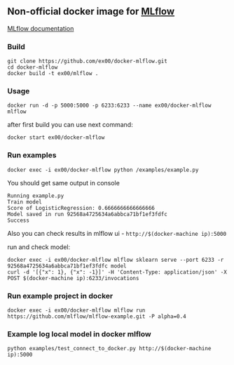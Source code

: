 ## Non-official docker image for [MLflow](https://github.com/mlflow/mlflow)
[MLflow documentation](https://mlflow.org/docs/latest/index.html)

### Build

```
git clone https://github.com/ex00/docker-mlflow.git
cd docker-mlflow
docker build -t ex00/mlflow .
```

### Usage
```
docker run -d -p 5000:5000 -p 6233:6233 --name ex00/docker-mlflow mlflow
```
after first build you can use next command:
```
docker start ex00/docker-mlflow
```
### Run examples
```
docker exec -i ex00/docker-mlflow python /examples/example.py
```
You should get same output in console
```
Running example.py
Train model
Score of LogisticRegression: 0.6666666666666666
Model saved in run 92568a4725634a6abbca71bf1ef3fdfc
Success
```
Also you can check results in mlflow ui - `http://$(docker-machine ip):5000`

run and check model:

```
docker exec -i ex00/docker-mlflow mlflow sklearn serve --port 6233 -r 92568a4725634a6abbca71bf1ef3fdfc model
curl -d '[{"x": 1}, {"x": -1}]' -H 'Content-Type: application/json' -X POST $(docker-machine ip):6233/invocations
```

### Run example project in docker
```
docker exec -i ex00/docker-mlflow mlflow run https://github.com/mlflow/mlflow-example.git -P alpha=0.4
```

### Example log local model in docker mlflow
```
python examples/test_connect_to_docker.py http://$(docker-machine ip):5000
```
